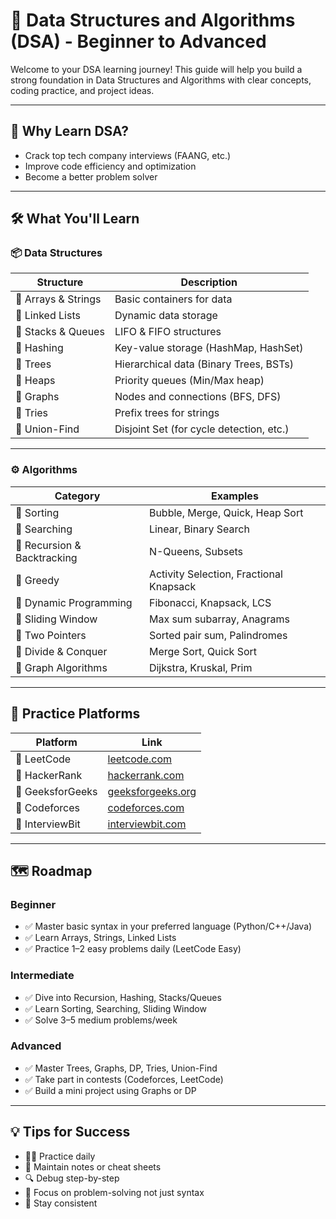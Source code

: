
# 📘 Data Structures and Algorithms (DSA) - Beginner to Advanced

Welcome to your DSA learning journey! This guide will help you build a strong foundation in Data Structures and Algorithms with clear concepts, coding practice, and project ideas.

---

## 🧠 Why Learn DSA?

- Crack top tech company interviews (FAANG, etc.)
- Improve code efficiency and optimization
- Become a better problem solver

---

## 🛠️ What You'll Learn

### 📦 Data Structures
| Structure | Description |
|----------|-------------|
| 🔹 Arrays & Strings | Basic containers for data |
| 🔹 Linked Lists | Dynamic data storage |
| 🔹 Stacks & Queues | LIFO & FIFO structures |
| 🔹 Hashing | Key-value storage (HashMap, HashSet) |
| 🔹 Trees | Hierarchical data (Binary Trees, BSTs) |
| 🔹 Heaps | Priority queues (Min/Max heap) |
| 🔹 Graphs | Nodes and connections (BFS, DFS) |
| 🔹 Tries | Prefix trees for strings |
| 🔹 Union-Find | Disjoint Set (for cycle detection, etc.) |

---

### ⚙️ Algorithms
| Category | Examples |
|----------|----------|
| 🔸 Sorting | Bubble, Merge, Quick, Heap Sort |
| 🔸 Searching | Linear, Binary Search |
| 🔸 Recursion & Backtracking | N-Queens, Subsets |
| 🔸 Greedy | Activity Selection, Fractional Knapsack |
| 🔸 Dynamic Programming | Fibonacci, Knapsack, LCS |
| 🔸 Sliding Window | Max sum subarray, Anagrams |
| 🔸 Two Pointers | Sorted pair sum, Palindromes |
| 🔸 Divide & Conquer | Merge Sort, Quick Sort |
| 🔸 Graph Algorithms | Dijkstra, Kruskal, Prim |

---

## 🧪 Practice Platforms

| Platform | Link |
|---------|------|
| 🔗 LeetCode | [leetcode.com](https://leetcode.com) |
| 🔗 HackerRank | [hackerrank.com](https://hackerrank.com) |
| 🔗 GeeksforGeeks | [geeksforgeeks.org](https://geeksforgeeks.org) |
| 🔗 Codeforces | [codeforces.com](https://codeforces.com) |
| 🔗 InterviewBit | [interviewbit.com](https://interviewbit.com) |

---

## 🗺️ Roadmap

### Beginner
- ✅ Master basic syntax in your preferred language (Python/C++/Java)
- ✅ Learn Arrays, Strings, Linked Lists
- ✅ Practice 1–2 easy problems daily (LeetCode Easy)

### Intermediate
- ✅ Dive into Recursion, Hashing, Stacks/Queues
- ✅ Learn Sorting, Searching, Sliding Window
- ✅ Solve 3–5 medium problems/week

### Advanced
- ✅ Master Trees, Graphs, DP, Tries, Union-Find
- ✅ Take part in contests (Codeforces, LeetCode)
- ✅ Build a mini project using Graphs or DP

---

## 💡 Tips for Success

- 👨‍💻 Practice daily
- 📓 Maintain notes or cheat sheets
- 🔍 Debug step-by-step
- 🧩 Focus on problem-solving not just syntax
- 🚀 Stay consistent
